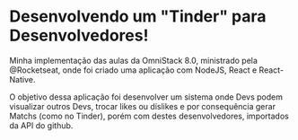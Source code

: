  # Desenvolvendo um "Tinder" para Desenvolvedores!

 Minha implementação das aulas da OmniStack 8.0, ministrado pela @Rocketseat, onde foi criado uma aplicação com NodeJS, React e React-Native.

 O objetivo dessa aplicação foi desenvolver um sistema onde Devs podem visualizar outros Devs, trocar likes ou dislikes e por consequência gerar Matchs (como no Tinder), porém com destes desenvolvedores, importados da API do github.

